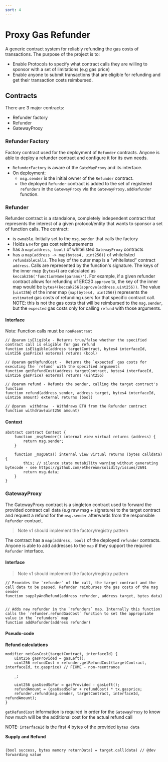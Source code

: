 ```yaml
---
sort: 4
---
```


# Proxy Gas Refunder

A generic contract system for reliably refunding the gas costs of transactions.
The purpose of the project is to:

- Enable Protocols to specify what contract calls they are willing to sponsor
  with a set of limitations (e.g gas price)
- Enable anyone to submit transactions that are eligible for refunding and get
  their transaction costs reimbursed.

## Contracts

There are 3 major contracts:

- Refunder factory
- Refunder
- GatewayProxy

### Refunder Factory

Factory contract used for the deployment of `Refunder` contracts. Anyone is able
to deploy a refunder contract and configure it for its own needs.

- `RefunderFactory` is aware of the `GateWayProxy` and its interface.
- On deployment:
  - `msg.sender` is the initial owner of the `Refunder` contract.
  - the deployed `Refunder` contract is added to the set of registered
    `refunders` in the `GatewayProxy` via the `GatewayProxy.addRefunder`
    function.

### Refunder

Refunder contract is a standalone, completely independent contract that
represents the interest of a given protocol/entity that wants to sponsor a set
of function calls. The contract:

- is `ownable`. Initially set to the `msg.sender` that calls the factory
- Holds `ETH` for gas cost reimbursements
- has a `map(address, bool)` of whitelisted `GatewayProxy` contracts
- has a `map(address -> map(bytes4, uint256))` of whitelisted `refundableCalls`.
  The key of the outer map is a "whitelisted" contract `address`. Calls are
  represented by the function's signature. The keys of the inner map (`bytes4`)
  are calculated as `keccak256('functionName(params)')`. For example, if a given
  refunder contract allows for refunding of ERC20 `approve` tx, the key of the
  inner map would be `bytes4(keccak256(approve(address,uint256))`. The value
  (`uint256`) of the inner map (`map(bytes4, uint256)`) represents the
  `estimated` gas costs of refunding users for that specific contract call.
  NOTE: this is not the gas costs that will be reimbursed to the `msg.sender`,
  but the `expected` gas costs only for calling `refund` with those arguments.

#### Interface

Note: Function calls must be `nonReentrant`

```Solidity
// @param isEligible - Returns true/false whether the specified contract call is eligible for gas refund
function isEligible(address targetContract, bytes4 interfaceId, uint256 gasPrice) external returns (bool)

// @param getRefundCost -  Returns the `expected` gas costs for executing the `refund` with the specified arguments
function getRefundCost(address targetContract, bytes4 interfaceId, uint256 gasPrice) external returns (uint256)

// @param refund - Refunds the sender, calling the target contract's function
function refund(address sender, address target, bytes4 interfaceId, uint256 amount) external returns (bool)

// @param  withdraw  - Withdraws ETH from the Refunder contract
function withdraw(uint256 amount)
```

#### Context

```solidity
abstract contract Context {
    function _msgSender() internal view virtual returns (address) {
        return msg.sender;
    }

    function _msgData() internal view virtual returns (bytes calldata) {
        this; // silence state mutability warning without generating bytecode - see https://github.com/ethereum/solidity/issues/2691
        return msg.data;
    }
}
```

### GatewayProxy

The GatewayProxy contract is a singleton contract used to forward the provided
contract call data (e.g raw msg + signature) to the target contract and request
a refund for the `msg.sender` afterwards from the responsible `Refunder`
contract.

> Note v1 should implement the factory/registry pattern

The contract has a `map(address, bool)` of the deployed `refunder` contracts.
Anyone is able to add addresses to the `map` if they support the required
`Refunder` interface.

#### Interface

> Note v1 should implement the factory/registry pattern

```Solidity
// Provides the `refunder` of the call, the target contract and the call data to be passed. Refunder reimburses the gas costs of the msg sender
function supplyAndRefund(address refunder, address target, bytes data)


// Adds new refunder in the `refunders` map. Internally this function calls the `refunder.refundGasCost` function to set the appropriate value in the `refunders` map
function addRefunder(address refunder)

```

#### Pseudo-code

**Refund calculations**

```Solidity
modifier netGasCost(targetContract, interfaceId) {
    uint256 gasProvided = gasLeft();
    uint256 refundCost = refunder.getRefundCost(targetContract, interfaceId, tx.gasprice) // FIXME - non-reentrance

    _;

    uint256 gasUsedSoFar = gasProvided - gasLeft();
    refundAmount = (gasUsedSoFar + refundCost) * tx.gasprice;
    refunder.refund(msg.sender, targetContract, interfaceId, refundAmount);
}
```

`getRefundCost` information is required in order for the `GatewayProxy` to know
how much will be the additional cost for the actual refund call

NOTE: `interfaceId` is the first 4 bytes of the provided `bytes data`

**Supply and Refund**

```Solidity

(bool success, bytes memory returnData) = target.call(data) // @dev forwarding value

```
